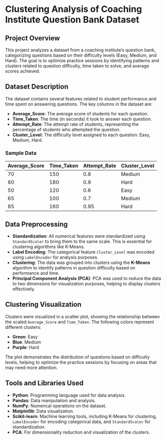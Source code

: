 # Clustering Analysis of Coaching Institute Question Bank Dataset

## Project Overview

This project analyzes a dataset from a coaching institute’s question bank, categorizing questions based on their difficulty levels (Easy, Medium, and Hard). The goal is to optimize practice sessions by identifying patterns and clusters related to question difficulty, time taken to solve, and average scores achieved.

## Dataset Description

The dataset contains several features related to student performance and time spent on answering questions. The key columns in the dataset are:

- **Average_Score**: The average score of students for each question.
- **Time_Taken**: The time (in seconds) it took to answer each question.
- **Attempt_Rate**: The attempt rate of students, representing the percentage of students who attempted the question.
- **Cluster_Level**: The difficulty level assigned to each question: Easy, Medium, Hard.

### Sample Data

| Average_Score | Time_Taken | Attempt_Rate | Cluster_Level |
|----------------|------------|--------------|---------------|
| 70             | 150        | 0.8          | Medium        |
| 80             | 180        | 0.9          | Hard          |
| 50             | 120        | 0.6          | Easy          |
| 65             | 100        | 0.7          | Medium        |
| 85             | 160        | 0.95         | Hard          |

## Data Preprocessing

- **Standardization**: All numerical features were standardized using `StandardScaler` to bring them to the same scale. This is essential for clustering algorithms like K-Means.
- **Label Encoding**: The categorical feature `Cluster_Level` was encoded using `LabelEncoder` for analysis purposes.
- **Clustering**: The data was grouped into clusters using the **K-Means** algorithm to identify patterns in question difficulty based on performance and time.
- **Principal Component Analysis (PCA)**: PCA was used to reduce the data to two dimensions for visualization purposes, helping to display clusters effectively.

## Clustering Visualization

Clusters were visualized in a scatter plot, showing the relationship between the scaled `Average_Score` and `Time_Taken`. The following colors represent different clusters:

- **Green**: Easy
- **Blue**: Medium
- **Purple**: Hard

The plot demonstrates the distribution of questions based on difficulty levels, helping to optimize the practice sessions by focusing on areas that may need more attention.

## Tools and Libraries Used

- **Python**: Programming language used for data analysis.
- **Pandas**: Data manipulation and analysis.
- **NumPy**: Numerical operations on the dataset.
- **Matplotlib**: Data visualization.
- **Scikit-learn**: Machine learning tools, including K-Means for clustering, `LabelEncoder` for encoding categorical data, and `StandardScaler` for standardization.
- **PCA**: For dimensionality reduction and visualization of the clusters.
